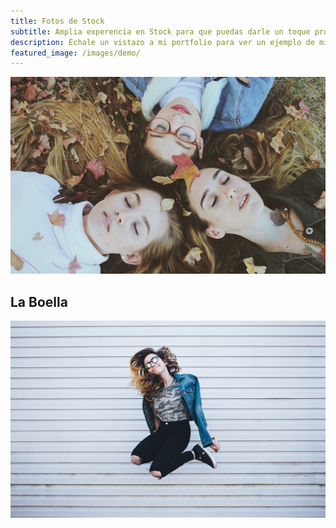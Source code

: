 ```yaml
---
title: Fotos de Stock 
subtitle: Amplia experencia en Stock para que puedas darle un toque profesional a tu negocio
description: Échale un vistazo a mi portfolio para ver un ejemplo de mis fotografias.
featured_image: /images/demo/
---
```


![](/images/demo/landscape-02.jpg)

## La Boella

![](/images/demo/landscape-03.jpg)